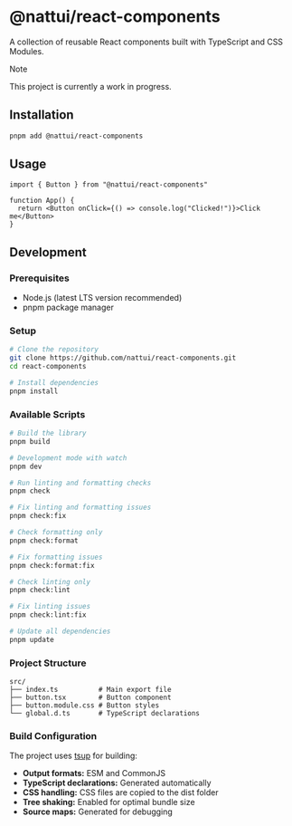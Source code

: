 # @nattui/react-components

A collection of reusable React components built with TypeScript and CSS Modules.

> [!NOTE]
> This project is currently a work in progress.

## Installation

```bash
pnpm add @nattui/react-components
```

## Usage

```tsx
import { Button } from "@nattui/react-components"

function App() {
  return <Button onClick={() => console.log("Clicked!")}>Click me</Button>
}
```

## Development

### Prerequisites

- Node.js (latest LTS version recommended)
- pnpm package manager

### Setup

```bash
# Clone the repository
git clone https://github.com/nattui/react-components.git
cd react-components

# Install dependencies
pnpm install
```

### Available Scripts

```bash
# Build the library
pnpm build

# Development mode with watch
pnpm dev

# Run linting and formatting checks
pnpm check

# Fix linting and formatting issues
pnpm check:fix

# Check formatting only
pnpm check:format

# Fix formatting issues
pnpm check:format:fix

# Check linting only
pnpm check:lint

# Fix linting issues
pnpm check:lint:fix

# Update all dependencies
pnpm update
```

### Project Structure

```
src/
├── index.ts          # Main export file
├── button.tsx        # Button component
├── button.module.css # Button styles
└── global.d.ts       # TypeScript declarations
```

### Build Configuration

The project uses [tsup](https://tsup.egoist.dev/) for building:

- **Output formats:** ESM and CommonJS
- **TypeScript declarations:** Generated automatically
- **CSS handling:** CSS files are copied to the dist folder
- **Tree shaking:** Enabled for optimal bundle size
- **Source maps:** Generated for debugging
